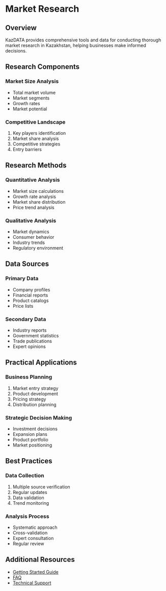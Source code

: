 # Market Research

## Overview

KazDATA provides comprehensive tools and data for conducting thorough market research in Kazakhstan, helping businesses make informed decisions.

## Research Components

### Market Size Analysis
- Total market volume
- Market segments
- Growth rates
- Market potential

### Competitive Landscape
1. Key players identification
2. Market share analysis
3. Competitive strategies
4. Entry barriers

## Research Methods

### Quantitative Analysis
- Market size calculations
- Growth rate analysis
- Market share distribution
- Price trend analysis

### Qualitative Analysis
- Market dynamics
- Consumer behavior
- Industry trends
- Regulatory environment

## Data Sources

### Primary Data
- Company profiles
- Financial reports
- Product catalogs
- Price lists

### Secondary Data
- Industry reports
- Government statistics
- Trade publications
- Expert opinions

## Practical Applications

### Business Planning
1. Market entry strategy
2. Product development
3. Pricing strategy
4. Distribution planning

### Strategic Decision Making
- Investment decisions
- Expansion plans
- Product portfolio
- Market positioning

## Best Practices

### Data Collection
1. Multiple source verification
2. Regular updates
3. Data validation
4. Trend monitoring

### Analysis Process
- Systematic approach
- Cross-validation
- Expert consultation
- Regular review

## Additional Resources

- [Getting Started Guide](../getting-started/quick-start.md)
- [FAQ](../getting-started/faq.md)
- [Technical Support](../support/contact.md)
